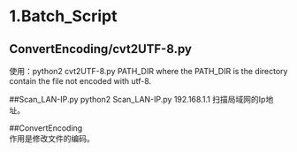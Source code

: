 ﻿# 1.Batch_Script

## ConvertEncoding/cvt2UTF-8.py
使用：python2 cvt2UTF-8.py PATH_DIR
	where the PATH_DIR is the directory contain the file not encoded with  utf-8.

##Scan_LAN-IP.py
python2 Scan_LAN-IP.py 192.168.1.1
扫描局域网的Ip地址。


##ConvertEncoding\
作用是修改文件的编码。